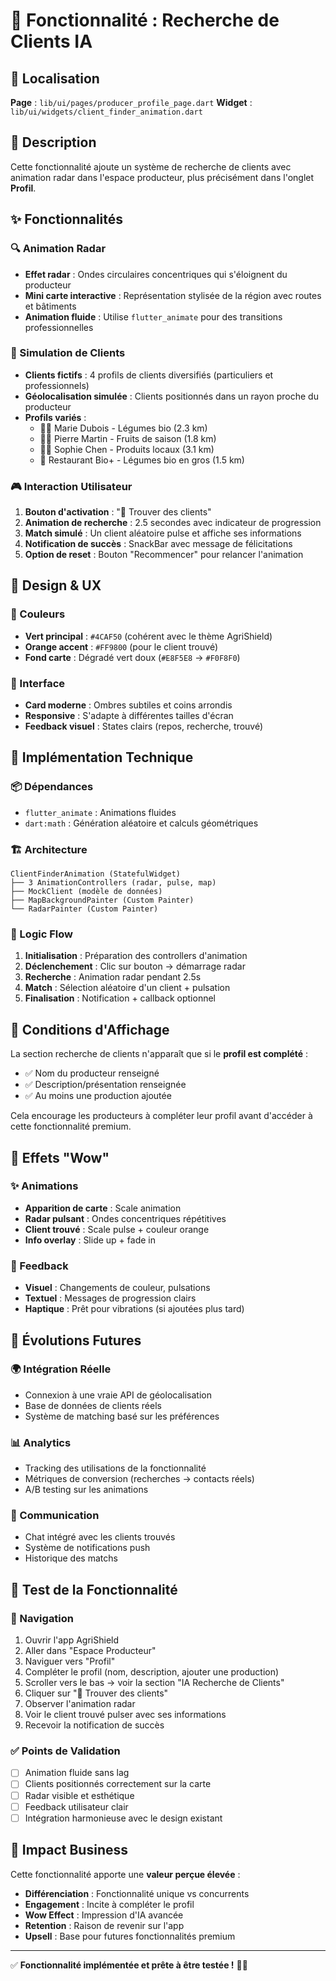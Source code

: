 # 🎯 Fonctionnalité : Recherche de Clients IA

## 📍 Localisation
**Page** : `lib/ui/pages/producer_profile_page.dart`
**Widget** : `lib/ui/widgets/client_finder_animation.dart`

## 🎯 Description
Cette fonctionnalité ajoute un système de recherche de clients avec animation radar dans l'espace producteur, plus précisément dans l'onglet **Profil**.

## ✨ Fonctionnalités

### 🔍 Animation Radar
- **Effet radar** : Ondes circulaires concentriques qui s'éloignent du producteur
- **Mini carte interactive** : Représentation stylisée de la région avec routes et bâtiments
- **Animation fluide** : Utilise `flutter_animate` pour des transitions professionnelles

### 👥 Simulation de Clients
- **Clients fictifs** : 4 profils de clients diversifiés (particuliers et professionnels)
- **Géolocalisation simulée** : Clients positionnés dans un rayon proche du producteur
- **Profils variés** :
  - 👩‍🦳 Marie Dubois - Légumes bio (2.3 km)
  - 👨‍💼 Pierre Martin - Fruits de saison (1.8 km)
  - 👩‍🔬 Sophie Chen - Produits locaux (3.1 km)
  - 🏪 Restaurant Bio+ - Légumes bio en gros (1.5 km)

### 🎮 Interaction Utilisateur
1. **Bouton d'activation** : "🎯 Trouver des clients"
2. **Animation de recherche** : 2.5 secondes avec indicateur de progression
3. **Match simulé** : Un client aléatoire pulse et affiche ses informations
4. **Notification de succès** : SnackBar avec message de félicitations
5. **Option de reset** : Bouton "Recommencer" pour relancer l'animation

## 🎨 Design & UX

### 🌈 Couleurs
- **Vert principal** : `#4CAF50` (cohérent avec le thème AgriShield)
- **Orange accent** : `#FF9800` (pour le client trouvé)
- **Fond carte** : Dégradé vert doux (`#E8F5E8` → `#F0F8F0`)

### 📱 Interface
- **Card moderne** : Ombres subtiles et coins arrondis
- **Responsive** : S'adapte à différentes tailles d'écran
- **Feedback visuel** : States clairs (repos, recherche, trouvé)

## 🔧 Implémentation Technique

### 📦 Dépendances
- `flutter_animate` : Animations fluides
- `dart:math` : Génération aléatoire et calculs géométriques

### 🏗️ Architecture
```
ClientFinderAnimation (StatefulWidget)
├── 3 AnimationControllers (radar, pulse, map)
├── MockClient (modèle de données)
├── MapBackgroundPainter (Custom Painter)
└── RadarPainter (Custom Painter)
```

### 🎯 Logic Flow
1. **Initialisation** : Préparation des controllers d'animation
2. **Déclenchement** : Clic sur bouton → démarrage radar
3. **Recherche** : Animation radar pendant 2.5s
4. **Match** : Sélection aléatoire d'un client + pulsation
5. **Finalisation** : Notification + callback optionnel

## 🚀 Conditions d'Affichage

La section recherche de clients n'apparaît que si le **profil est complété** :
- ✅ Nom du producteur renseigné
- ✅ Description/présentation renseignée
- ✅ Au moins une production ajoutée

Cela encourage les producteurs à compléter leur profil avant d'accéder à cette fonctionnalité premium.

## 🎪 Effets "Wow"

### ✨ Animations
- **Apparition de carte** : Scale animation
- **Radar pulsant** : Ondes concentriques répétitives
- **Client trouvé** : Scale pulse + couleur orange
- **Info overlay** : Slide up + fade in

### 🎵 Feedback
- **Visuel** : Changements de couleur, pulsations
- **Textuel** : Messages de progression clairs
- **Haptique** : Prêt pour vibrations (si ajoutées plus tard)

## 🔮 Évolutions Futures

### 🌍 Intégration Réelle
- Connexion à une vraie API de géolocalisation
- Base de données de clients réels
- Système de matching basé sur les préférences

### 📊 Analytics
- Tracking des utilisations de la fonctionnalité
- Métriques de conversion (recherches → contacts réels)
- A/B testing sur les animations

### 💬 Communication
- Chat intégré avec les clients trouvés
- Système de notifications push
- Historique des matchs

## 🧪 Test de la Fonctionnalité

### 📱 Navigation
1. Ouvrir l'app AgriShield
2. Aller dans "Espace Producteur"
3. Naviguer vers "Profil"
4. Compléter le profil (nom, description, ajouter une production)
5. Scroller vers le bas → voir la section "IA Recherche de Clients"
6. Cliquer sur "🎯 Trouver des clients"
7. Observer l'animation radar
8. Voir le client trouvé pulser avec ses informations
9. Recevoir la notification de succès

### ✅ Points de Validation
- [ ] Animation fluide sans lag
- [ ] Clients positionnés correctement sur la carte
- [ ] Radar visible et esthétique
- [ ] Feedback utilisateur clair
- [ ] Intégration harmonieuse avec le design existant

## 🎯 Impact Business

Cette fonctionnalité apporte une **valeur perçue élevée** :
- **Différenciation** : Fonctionnalité unique vs concurrents
- **Engagement** : Incite à compléter le profil
- **Wow Effect** : Impression d'IA avancée
- **Retention** : Raison de revenir sur l'app
- **Upsell** : Base pour futures fonctionnalités premium

---

✅ **Fonctionnalité implémentée et prête à être testée !** 🌱✨
